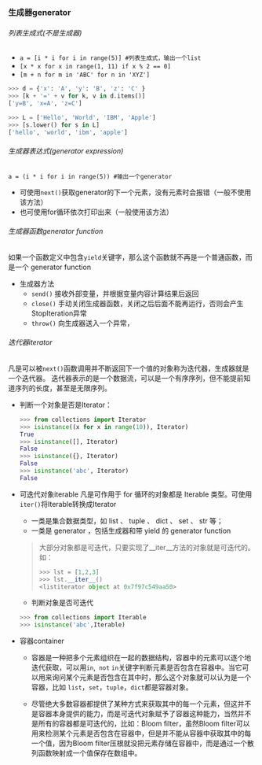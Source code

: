 ### 生成器generator
###### 列表生成式(不是生成器)
- `a = [i * i for i in range(5)] #列表生成式，输出一个list`
- `[x * x for x in range(1, 11) if x % 2 == 0]`
- `[m + n for m in 'ABC' for n in 'XYZ']`
```python
>>> d = {'x': 'A', 'y': 'B', 'z': 'C' }
>>> [k + '=' + v for k, v in d.items()]
['y=B', 'x=A', 'z=C']
```
```python
>>> L = ['Hello', 'World', 'IBM', 'Apple']
>>> [s.lower() for s in L]
['hello', 'world', 'ibm', 'apple']
```

###### 生成器表达式(generator expression)
`a = (i * i for i in range(5)) #输出一个generator`
- 可使用`next()`获取generator的下一个元素，没有元素时会报错（一般不使用该方法）
- 也可使用for循环依次打印出来（一般使用该方法）

###### 生成器函数generator function
如果一个函数定义中包含`yield`关键字，那么这个函数就不再是一个普通函数，而是一个 generator function

- 生成器方法
    - `send()` 接收外部变量，并根据变量内容计算结果后返回
    - `close()` 手动关闭生成器函数，关闭之后后面不能再运行，否则会产生StopIteration异常
    - `throw()` 向生成器送入一个异常，


###### 迭代器iterator
凡是可以被`next()`函数调用并不断返回下一个值的对象称为迭代器，生成器就是一个迭代器。
迭代器表示的是一个数据流，可以是一个有序序列，但不能提前知道序列的长度，甚至是无限序列。
- 判断一个对象是否是Iterator：
    ```python
    >>> from collections import Iterator
    >>> isinstance((x for x in range(10)), Iterator)
    True
    >>> isinstance([], Iterator)
    False
    >>> isinstance({}, Iterator)
    False
    >>> isinstance('abc', Iterator)
    False
    ```

- 可迭代对象iterable
凡是可作用于 for 循环的对象都是 Iterable 类型。可使用`iter()`将Iterable转换成Iterator
    - 一类是集合数据类型，如 list 、 tuple 、 dict 、 set 、 str 等；
    - 一类是 generator ，包括生成器和带 yield 的 generator function

    > 大部分对象都是可迭代，只要实现了__iter__方法的对象就是可迭代的。如：
    >    ```Python
    >    >>> lst = [1,2,3]
    >    >>> lst.__iter__()
    >    <listiterator object at 0x7f97c549aa50>
    >    ```
    - 判断对象是否可迭代
    ```Python
    >>> from collections import Iterable
    >>> isinstance('abc',Iterable)
    ```

- 容器container

    - 容器是一种把多个元素组织在一起的数据结构，容器中的元素可以逐个地迭代获取，可以用`in`,` not` `in`关键字判断元素是否包含在容器中。当它可以用来询问某个元素是否包含在其中时，那么这个对象就可以认为是一个容器，比如 `list`，`set`，`tuple`，`dict`都是容器对象。

    - 尽管绝大多数容器都提供了某种方式来获取其中的每一个元素，但这并不是容器本身提供的能力，而是可迭代对象赋予了容器这种能力，当然并不是所有的容器都是可迭代的，比如：Bloom filter，虽然Bloom filter可以用来检测某个元素是否包含在容器中，但是并不能从容器中获取其中的每一个值，因为Bloom filter压根就没把元素存储在容器中，而是通过一个散列函数映射成一个值保存在数组中。
